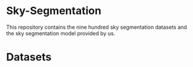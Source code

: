 # Sky-Segmentation
This repository  contains the nine hundred sky segmentation datasets and the sky segmentation model provided by us.


# Datasets
